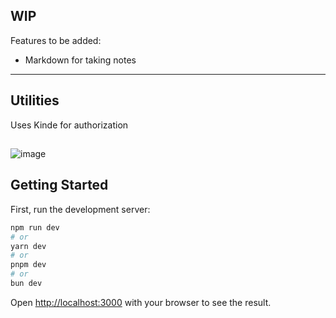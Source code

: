 ## WIP 
 Features to be added:
 - Markdown for taking notes

 --- 

## Utilities

Uses Kinde for authorization

## 

![image](https://github.com/dmnovb/the-library/assets/90683442/8e58cead-dcbf-40b4-b06a-606a26ed3aae)

## Getting Started

First, run the development server:

```bash
npm run dev
# or
yarn dev
# or
pnpm dev
# or
bun dev
```

Open [http://localhost:3000](http://localhost:3000) with your browser to see the result.

